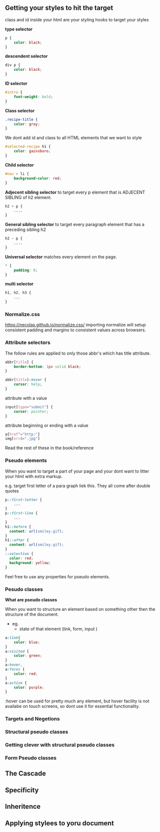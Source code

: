 ## Getting your styles to hit the target

class and id inside your html are your styling hooks to target your styles

**type selector**
```css
p {
    color: black;
}
```

**descendent selector** 
```css
div p {
    color: black;
}
```

**ID selector**
```css
#intro {
    font-weight: bold;
}
```

**Class selector**
```css
.recipe-title {
    color: gray;
}
```

We dont add id and class to all HTML elements that we want to style

```css
#selected-recipe h1 {
    color: gainsboro;
}
```

**Child selector**
```css
#nav > li {
    background-color: red;
}
```

**Adjecent sibling selector**
to target every p element that is ADJECENT SIBLING of h2 element.
```css
h2 + p {
    ....
}
```

**General sibling selector**
to target every paragraph element that has a preceding sibling h2
```css
h2 ~ p {
    ....
} 
```

**Universal selector**
matches every element on the page.
```css
* {
    padding: 0;
}
```

**multi selector**
```css
h1, h2, h3 {
    ...
}
```

### Normalize.css
https://necolas.github.io/normalize.css/
importing normalize will setup consistent padding and margins to consistent values across browsers.


### Attribute selectors

The follow rules are applied to only those abbr's which has title attribute.
```css
abbr[title] {
    border-bottom: 1px solid black;
}

abbr[title]:hover {
    cursor: help;
}
```
attribute with a value
```css
input[type="submit"] {
    cursor: pointer;
}
```

attribute beginning or ending with a value 
```css
a[href^="http:"]
img[src$=".jpg"]
```

Read the rest of these in the book/reference

### Pseudo elements
When you want to target a part of your page and your dont want to litter your html with extra markup.

e.g. target first letter of a para graph liek this. They all come after double quotes
```css
p::first-letter {
    ...
}
p::first-line {
    ...
}
h1::before {
  content: url(smiley.gif);
}
h1::after {
  content: url(smiley.gif);
}
::selection {
  color: red;
  background: yellow;
}
```
Feel free to use any properties for pseudo elements.

### Pesudo classes
**What are pseudo classes**

When you want to structure an element based on something other then the structure of the document.
* eg.
    * state of that element (link, form, input )
```css
a:link{
    color: blue;
}
a:visited {
    color: green;
}
a:hover,
a:focus {
    color: red;
}
a:active {
    color: purple;
}
```
:hover can be used for pretty much any element, but hover facility is not availabe on touch screens, so dont use it for essential functionality. 

### Targets and Negetions

### Structural pseudo classes

### Getting clever with structural pseudo classes

### Form Pseudo classes

## The Cascade

## Specificity

## Inheritence

## Applying stylees to yoru document
